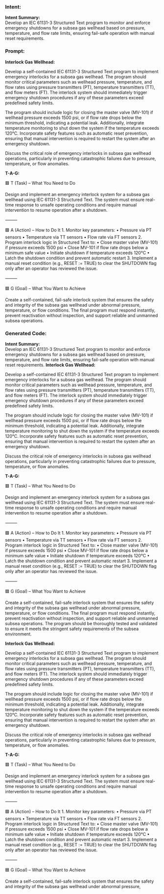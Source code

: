 ### Intent:
**Intent Summary:**  
Develop an IEC 61131-3 Structured Text program to monitor and enforce emergency shutdowns for a subsea gas wellhead based on pressure, temperature, and flow rate limits, ensuring fail-safe operation with manual reset requirements.

### Prompt:
**Interlock Gas Wellhead:**

Develop a self-contained IEC 61131-3 Structured Text program to implement emergency interlocks for a subsea gas wellhead. The program should monitor critical parameters such as wellhead pressure, temperature, and flow rates using pressure transmitters (PT), temperature transmitters (TT), and flow meters (FT). The interlock system should immediately trigger emergency shutdown procedures if any of these parameters exceed predefined safety limits.

The program should include logic for closing the master valve (MV-101) if wellhead pressure exceeds 1500 psi, or if flow rate drops below the minimum threshold, indicating a potential leak. Additionally, integrate temperature monitoring to shut down the system if the temperature exceeds 120°C. Incorporate safety features such as automatic reset prevention, ensuring that manual intervention is required to restart the system after an emergency shutdown.

Discuss the critical role of emergency interlocks in subsea gas wellhead operations, particularly in preventing catastrophic failures due to pressure, temperature, or flow anomalies.

**T-A-G:**

🟥 T (Task) – What You Need to Do

Design and implement an emergency interlock system for a subsea gas wellhead using IEC 61131-3 Structured Text. The system must ensure real-time response to unsafe operating conditions and require manual intervention to resume operation after a shutdown.

⸻

🟩 A (Action) – How to Do It
	1.	Monitor key parameters:
	•	Pressure via PT sensors
	•	Temperature via TT sensors
	•	Flow rate via FT sensors
	2.	Program interlock logic in Structured Text to:
	•	Close master valve (MV-101) if pressure exceeds 1500 psi
	•	Close MV-101 if flow rate drops below a minimum safe value
	•	Initiate shutdown if temperature exceeds 120°C
	•	Latch the shutdown condition and prevent automatic restart
	3.	Implement a manual reset condition (e.g., RESET := TRUE) to clear the SHUTDOWN flag only after an operator has reviewed the issue.

⸻

🟦 G (Goal) – What You Want to Achieve

Create a self-contained, fail-safe interlock system that ensures the safety and integrity of the subsea gas wellhead under abnormal pressure, temperature, or flow conditions. The final program must respond instantly, prevent reactivation without inspection, and support reliable and unmanned subsea operations.

### Generated Code:
**Intent Summary:**  
Develop an IEC 61131-3 Structured Text program to monitor and enforce emergency shutdowns for a subsea gas wellhead based on pressure, temperature, and flow rate limits, ensuring fail-safe operation with manual reset requirements.
**Interlock Gas Wellhead:**

Develop a self-contained IEC 61131-3 Structured Text program to implement emergency interlocks for a subsea gas wellhead. The program should monitor critical parameters such as wellhead pressure, temperature, and flow rates using pressure transmitters (PT), temperature transmitters (TT), and flow meters (FT). The interlock system should immediately trigger emergency shutdown procedures if any of these parameters exceed predefined safety limits.

The program should include logic for closing the master valve (MV-101) if wellhead pressure exceeds 1500 psi, or if flow rate drops below the minimum threshold, indicating a potential leak. Additionally, integrate temperature monitoring to shut down the system if the temperature exceeds 120°C. Incorporate safety features such as automatic reset prevention, ensuring that manual intervention is required to restart the system after an emergency shutdown.

Discuss the critical role of emergency interlocks in subsea gas wellhead operations, particularly in preventing catastrophic failures due to pressure, temperature, or flow anomalies.

**T-A-G:**

🟥 T (Task) – What You Need to Do

Design and implement an emergency interlock system for a subsea gas wellhead using IEC 61131-3 Structured Text. The system must ensure real-time response to unsafe operating conditions and require manual intervention to resume operation after a shutdown.

⸻

🟩 A (Action) – How to Do It
	1.	Monitor key parameters:
	•	Pressure via PT sensors
	•	Temperature via TT sensors
	•	Flow rate via FT sensors
	2.	Program interlock logic in Structured Text to:
	•	Close master valve (MV-101) if pressure exceeds 1500 psi
	•	Close MV-101 if flow rate drops below a minimum safe value
	•	Initiate shutdown if temperature exceeds 120°C
	•	Latch the shutdown condition and prevent automatic restart
	3.	Implement a manual reset condition (e.g., RESET := TRUE) to clear the SHUTDOWN flag only after an operator has reviewed the issue.

⸻

🟦 G (Goal) – What You Want to Achieve

Create a self-contained, fail-safe interlock system that ensures the safety and integrity of the subsea gas wellhead under abnormal pressure, temperature, or flow conditions. The final program must respond instantly, prevent reactivation without inspection, and support reliable and unmanned subsea operations. The program should be thoroughly tested and validated to ensure it meets the stringent safety requirements of the subsea environment.

**Interlock Gas Wellhead:**

Develop a self-contained IEC 61131-3 Structured Text program to implement emergency interlocks for a subsea gas wellhead. The program should monitor critical parameters such as wellhead pressure, temperature, and flow rates using pressure transmitters (PT), temperature transmitters (TT), and flow meters (FT). The interlock system should immediately trigger emergency shutdown procedures if any of these parameters exceed predefined safety limits.

The program should include logic for closing the master valve (MV-101) if wellhead pressure exceeds 1500 psi, or if flow rate drops below the minimum threshold, indicating a potential leak. Additionally, integrate temperature monitoring to shut down the system if the temperature exceeds 120°C. Incorporate safety features such as automatic reset prevention, ensuring that manual intervention is required to restart the system after an emergency shutdown.

Discuss the critical role of emergency interlocks in subsea gas wellhead operations, particularly in preventing catastrophic failures due to pressure, temperature, or flow anomalies.

**T-A-G:**

🟥 T (Task) – What You Need to Do

Design and implement an emergency interlock system for a subsea gas wellhead using IEC 61131-3 Structured Text. The system must ensure real-time response to unsafe operating conditions and require manual intervention to resume operation after a shutdown.

⸻

🟩 A (Action) – How to Do It
	1.	Monitor key parameters:
	•	Pressure via PT sensors
	•	Temperature via TT sensors
	•	Flow rate via FT sensors
	2.	Program interlock logic in Structured Text to:
	•	Close master valve (MV-101) if pressure exceeds 1500 psi
	•	Close MV-101 if flow rate drops below a minimum safe value
	•	Initiate shutdown if temperature exceeds 120°C
	•	Latch the shutdown condition and prevent automatic restart
	3.	Implement a manual reset condition (e.g., RESET := TRUE) to clear the SHUTDOWN flag only after an operator has reviewed the issue.

⸻

🟦 G (Goal) – What You Want to Achieve

Create a self-contained, fail-safe interlock system that ensures the safety and integrity of the subsea gas wellhead under abnormal pressure,
